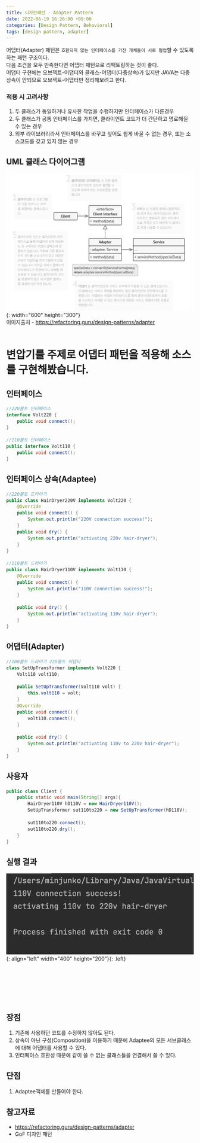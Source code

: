 ```yaml
---
title: 디자인패턴 - Adapter Pattern
date: 2022-06-19 16:26:00 +09:00
categories: [Design Pattern, Behavioral]
tags: [design pattern, adapter]
---
```


어댑터(Adapter) 패턴은 `호환되지 않는 인터페이스를 가진 개체들이 서로 협업`할 수 있도록 하는 패턴 구조이다.<br>
다음 조건을 모두 만족한다면 어댑터 패턴으로 리팩토링하는 것이 좋다.<br>
어댑터 구현에는 오브젝트-어댑터와 클래스-어댑터(다중상속)가 있지만 JAVA는 다중상속이 안되므로 오브젝트-어댑터만 정리해보려고 한다.<br>

### 적용 시 고려사항

<ol>
    <li>두 클래스가 동일하거나 유사한 작업을 수행하지만 인터페이스가 다른경우</li>
    <li>두 클래스가 공통 인터페이스를 가지면, 클라이언트 코드가 더 간단하고 명료해질 수 있는 경우</li>
    <li>외부 라이브러리라서 인터페이스를 바꾸고 싶어도 쉽게 바꿀 수 없는 경우, 또는 소스코드를 갖고 있지 않는 경우</li>
</ol>

## UML 클래스 다이어그램

![adapter uml](/assets/img/posts/2022-06-19-adapter-1.png){: width="600" height="300"}<br>
이미지출처 - <https://refactoring.guru/design-patterns/adapter><br><br>

# 변압기를 주제로 어댑터 패턴을 적용해 소스를 구현해봤습니다.

## 인터페이스

```java
//220볼트 인터페이스
interface Volt220 {
    public void connect();
}

//110볼트 인터페이스
public interface Volt110 {
    public void connect();   
}
```

## 인터페이스 상속(Adaptee)

```java
//220볼트 드라이기
public class HairDryer220V implements Volt220 {
    @Override
    public void connect() {
        System.out.println("220V connection success!");
    }
    public void dry() {
        System.out.println("activating 220v hair-dryer");
    }
}

//110볼트 드라이기
public class HairDryer110V implements Volt110 {
    @Override
    public void connect() {
        System.out.println("110V connection success!");
    }

    public void dry() {
        System.out.println("activating 110v hair-dryer");
    }
}
```

## 어댑터(Adapter)

```java
//100볼트 드라이기 220볼트 어댑터
class SetUpTransformer implements Volt220 {
    Volt110 volt110;

    public SetUpTransformer(Volt110 volt) {
        this.volt110 = volt;
    }
    @Override
    public void connect() {
        volt110.connect();
    }

    public void dry() {
        System.out.println("activating 110v to 220v hair-dryer");
    }
}
```

## 사용자

```java
public class Client {
    public static void main(String[] args){
        HairDryer110V hD110V = new HairDryer110V();
        SetUpTransformer sut110to220 = new SetUpTransformer(hD110V);

        sut110to220.connect();
        sut110to220.dry();
    }
}
```

## 실행 결과

![result](/assets/img/posts/2022-06-19-adapter-2.png){: align="left" width="400" height="200"}{: .left}<br><br><br><br><br><br><br>

## 장점
<ol>
    <li>기존에 사용하던 코드를 수정하지 않아도 된다.</li>
    <li>상속이 아닌 구성(Composition)을 이용하기 때문에 Adaptee의 모든 서브클래스에 대해 어댑터를 사용할 수 있다.</li>
    <li>인터페이스 호환성 때문에 같이 쓸 수 없는 클래스들을 연결해서 쓸 수 있다.</li>
</ol>

## 단점
<ol>
    <li>Adaptee객체를 만들어야 한다.</li>
</ol>

## 참고자료

- <https://refactoring.guru/design-patterns/adapter>
- GoF 디자인 패턴
